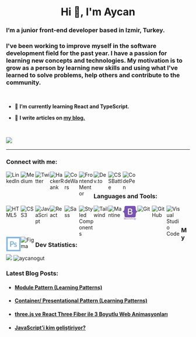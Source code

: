 <h1 align="center">Hi 👋, I'm Aycan</h1>
<h3 align="left">I’m a junior front-end developer based in Izmir, Turkey.</h3>
    
<h3 align="left">
I've been working to improve myself in the software development field for the past year. I have a passion for learning new concepts and technologies. My motivation is to grow as a person by learning new skills and using what I've learned to solve problems, help others and contribute to the community. 
</h3>

<br>

- 🌱 <b> I’m currently learning **React and TypeScript.**</b>
 
- 📝 <b> I write articles on [my blog.](https://medium.com/@aycanogut)</b>

<br>

![](https://komarev.com/ghpvc/?username=aycanogut&color=lightgray)
<hr>

<h3 align="left">Connect with me:</h3>

<a href="https://linkedin.com/in/aycanogut" target="blank"><img align="left" alt="LinkedIn" width="40px" src="https://upload.wikimedia.org/wikipedia/commons/thumb/c/ca/LinkedIn_logo_initials.png/800px-LinkedIn_logo_initials.png"/></a>
<a href="https://medium.com/@aycanogut" target="blank"><img align="left" alt="Medium" width="40px" src="https://upload.wikimedia.org/wikipedia/commons/thumb/e/ec/Medium_logo_Monogram.svg/195px-Medium_logo_Monogram.svg.png"/>
<a href="https://twitter.com/bleedeleventh" target="blank"><img align="left" alt="Twitter" width="40px" src="https://www.iics.k12.tr/wp-content/uploads/2019/07/twitter-logo-png-twitter-logo.png"/></a>
<a href="https://www.hackerrank.com/aycanogut" target="blank"><img align="left" alt="HackerRank" width="40px" src="https://cdn3.iconfinder.com/data/icons/logos-and-brands-adobe/512/160_Hackerrank-512.png"/></a>
<a href="https://www.codewars.com/users/aycanogut" target="blank"><img align="left" alt="CodeWars" width="40px" src="https://docs.codewars.com/logo.svg"/></a>
<a href="https://www.frontendmentor.io/profile/aycanogut" target="blank"><img align="left" alt="FrontendMentor" width="40px" src="https://pbs.twimg.com/profile_images/1047378912819531776/jg7V1u54_400x400.jpg"/></a>
<a href="https://dev.to/bleedeleventh" target="blank"><img align="left" alt="Dev.to" width="40px" src="https://d2fltix0v2e0sb.cloudfront.net/dev-rainbow.png"/></a>
<a href="https://cssbattle.dev/player/aycanogut" target="blank"><img align="left" alt="CSSBattle" width="40px" src="https://ph-files.imgix.net/a8693137-6248-4845-b414-a8e348878ed1.png?auto=format"/></a>
<a href="https://codepen.io/aycanogutt" target="blank"><img align="left" alt="CodePen" width="40px" src="https://icon-library.com/images/codepen-icon/codepen-icon-26.jpg"/></a>
<br/><br/>

<h3 align="left">Languages and Tools:</h3>

<img align="left" alt="HTML5" width="40px" src="https://cdn.jsdelivr.net/gh/devicons/devicon/icons/html5/html5-original.svg"/>
<img align="left" alt="CSS3" width="40px" src="https://cdn.jsdelivr.net/gh/devicons/devicon/icons/css3/css3-original.svg" />
<img align="left" alt="JavaScript" width="40px" src="https://cdn.jsdelivr.net/gh/devicons/devicon/icons/javascript/javascript-original.svg" />
<img align="left" alt="React" width="40px" src="https://cdn.jsdelivr.net/gh/devicons/devicon/icons/react/react-original.svg" />
<img align="left" alt="Sass" width="40px" src="https://cdn.jsdelivr.net/gh/devicons/devicon/icons/sass/sass-original.svg" />
<img align="left" alt="Styled Components" width="40px" src="https://cdn.worldvectorlogo.com/logos/styled-components-1.svg" />
<img align="left" alt="Tailwind" width="40px" src="https://upload.wikimedia.org/wikipedia/commons/thumb/d/d5/Tailwind_CSS_Logo.svg/2048px-Tailwind_CSS_Logo.svg.png" />
<img align="left" alt="Mantine" width="40px" src="https://avatars.githubusercontent.com/u/79146003?v=4&s=160" />
<img align="left" alt="Bootstrap" width="40px" src="https://raw.githubusercontent.com/devicons/devicon/master/icons/bootstrap/bootstrap-plain-wordmark.svg" />
<img align="left" alt="Git" width="40px" src="https://cdn.jsdelivr.net/gh/devicons/devicon/icons/git/git-original.svg" />
<img align="left" alt="GitHub" width="40px" src="https://user-images.githubusercontent.com/3369400/139447912-e0f43f33-6d9f-45f8-be46-2df5bbc91289.png" />
<img align="left" alt="Visual Studio Code" width="40px" src="https://cdn.jsdelivr.net/gh/devicons/devicon/icons/vscode/vscode-original.svg" />
<img align="left" alt="Adobe Photoshop" width="40px" src="https://raw.githubusercontent.com/devicons/devicon/master/icons/photoshop/photoshop-line.svg" />
<img align="left" alt="Figma" width="40px" src="https://www.vectorlogo.zone/logos/figma/figma-icon.svg" />  
<br/><br/>

<h3 align="left">My Dev Statistics: </h3>

<p>  
<!-- GitHub Stats -->  
<img height="132em" src="https://github-readme-stats.vercel.app/api?username=aycanogut&&theme=darcula&show_icons=true&hide_border=true" />
<img height="132em"  src="https://github-readme-streak-stats.herokuapp.com/?user=aycanogut&theme=darcula" alt="aycanogut" />
    
<h3 align="left">Latest Blog Posts:</h3>

* #### [Module Pattern (Learning Patterns)](https://aycanogut.medium.com/module-pattern-39a746287f5e)
* #### [Container/ Presentational Pattern (Learning Patterns)](https://aycanogut.medium.com/container-presentational-pattern-learning-patterns-5e8f9c4b1ce3)
* #### [three.js ve React Three Fiber ile 3 Boyutlu Web Animasyonları](https://medium.com/p/d1c1c17f2769)
* #### [JavaScript’i kim geliştiriyor?](https://medium.com/kodluyoruz/javascripti-kim-geli%C5%9Ftiriyor-4f3bee2b2a15)



